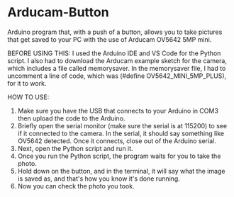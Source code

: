 # Arducam-Button
Arduino program that, with a push of a button, allows you to take pictures that get saved to your PC with the use of Arducam OV5642 5MP mini.

BEFORE USING THIS:
I used the Arduino IDE and VS Code for the Python script. I also had to download the Arducam example sketch for the camera, which includes a file called memorysaver. In the memorysaver file, I had to uncomment a line of code, which was (#define OV5642_MINI_5MP_PLUS), for it to work.


HOW TO USE:
1. Make sure you have the USB that connects to your Arduino in COM3 then upload the code to the Arduino.
2. Briefly open the serial monitor (make sure the serial is at 115200) to see if it connected to the camera. In the serial, it should say something like OV5642 detected. Once it connects, close out of the Arduino serial.
3. Next, open the Python script and run it.
4. Once you run the Python script, the program waits for you to take the photo.
5. Hold down on the button, and in the terminal, it will say what the image is saved as, and that's how you know it's done running.
6. Now you can check the photo you took.
